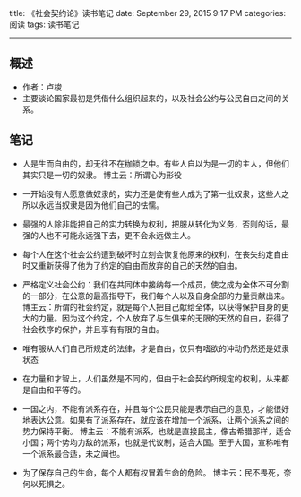 title: 《社会契约论》读书笔记
date: September 29, 2015 9:17 PM
categories: 阅读
tags: 读书笔记

---

## 概述
* 作者：卢梭
* 主要谈论国家最初是凭借什么组织起来的，以及社会公约与公民自由之间的关系。

<!--more-->

## 笔记
* 人是生而自由的，却无往不在枷锁之中。有些人自以为是一切的主人，但他们其实只是一切的奴隶。
		博主云：所谓心为形役

* 一开始没有人愿意做奴隶的，实力还是使有些人成为了第一批奴隶，这些人之所以永远当奴隶是因为他们自己的怯懦。

* 最强的人除非能把自己的实力转换为权利，把服从转化为义务，否则的话，最强的人也不可能永远强下去，更不会永远做主人。

* 每个人在这个社会公约遭到破坏时立刻会恢复他原来的权利，在丧失约定自由时又重新获得了他为了约定的自由而放弃的自己的天然的自由。

* 严格定义社会公约：我们在共同体中接纳每一个成员，使之成为全体不可分割的一部分，在公意的最高指导下，我们每个人以及自身全部的力量贡献出来。
		博主云：所谓的社会约定，就是每个人把自己献给全体，以获得保护自身的更大的力量。因为这个约定，个人放弃了与生俱来的无限的天然的自由，获得了社会秩序的保护，并且享有有限的自由。

* 唯有服从人们自己所规定的法律，才是自由，仅只有嗜欲的冲动仍然还是奴隶状态

* 在力量和才智上，人们虽然是不同的，但由于社会契约所规定的权利，从来都是自由和平等的。

* 一国之内，不能有派系存在，并且每个公民只能是表示自己的意见，才能很好地表达公意。如果有了派系存在，就应该在增加一个派系，让两个派系之间的势力保持平衡。
		博主云：不能有派系，也就是直接民主，像古希腊那样，适合小国；两个势均力敌的派系，也就是代议制，适合大国。至于大国，宣称唯有一个派系最合适，未之闻也。

* 为了保存自己的生命，每个人都有权冒着生命的危险。
		博主云：民不畏死，奈何以死惧之。

